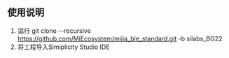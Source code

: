 ## 使用说明

1. 运行 git clone --recursive https://github.com/MiEcosystem/mijia_ble_standard.git -b silabs_BG22
2. 将工程导入Simiplicity Studio IDE

